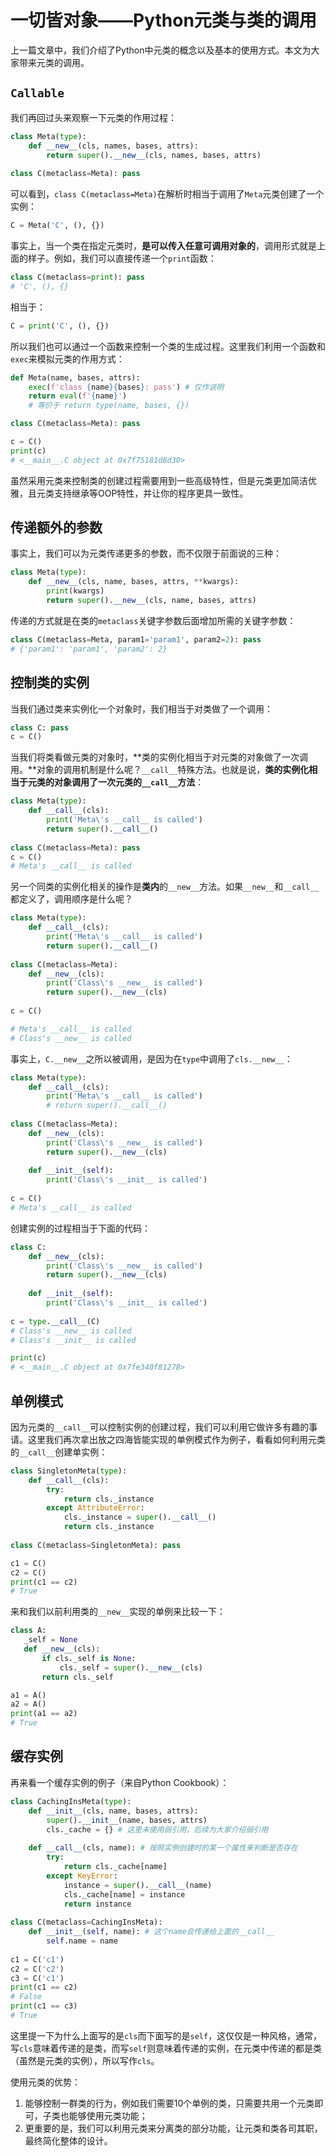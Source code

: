 # 一切皆对象——Python元类与类的调用

上一篇文章中，我们介绍了Python中元类的概念以及基本的使用方式。本文为大家带来元类的调用。

## `Callable`

我们再回过头来观察一下元类的作用过程：

```python
class Meta(type):
    def __new__(cls, names, bases, attrs):
        return super().__new__(cls, names, bases, attrs)
    
class C(metaclass=Meta): pass
```

可以看到，`class C(metaclass=Meta)`在解析时相当于调用了`Meta`元类创建了一个实例：

```python
C = Meta('C', (), {})
```

事实上，当一个类在指定元类时，**是可以传入任意可调用对象的**，调用形式就是上面的样子。例如，我们可以直接传递一个`print`函数：

```python
class C(metaclass=print): pass
# 'C', (), {}
```

相当于：

```python
C = print('C', (), {})
```

所以我们也可以通过一个函数来控制一个类的生成过程。这里我们利用一个函数和`exec`来模拟元类的作用方式：

```python
def Meta(name, bases, attrs):
    exec(f'class {name}{bases}: pass') # 仅作说明
    return eval(f'{name}')
    # 等价于 return type(name, bases, {})

class C(metaclass=Meta): pass

c = C()
print(c)
# <__main__.C object at 0x7f75181d8d30>
```

虽然采用元类来控制类的创建过程需要用到一些高级特性，但是元类更加简洁优雅，且元类支持继承等OOP特性，并让你的程序更具一致性。

## 传递额外的参数

事实上，我们可以为元类传递更多的参数，而不仅限于前面说的三种：

```python
class Meta(type):
    def __new__(cls, name, bases, attrs, **kwargs):
        print(kwargs)
        return super().__new__(cls, name, bases, attrs)
```

传递的方式就是在类的`metaclass`关键字参数后面增加所需的关键字参数：

```python
class C(metaclass=Meta, param1='param1', param2=2): pass
# {'param1': 'param1', 'param2': 2}
```

## 控制类的实例

当我们通过类来实例化一个对象时，我们相当于对类做了一个调用：

```python
class C: pass
c = C()
```

当我们将类看做元类的对象时，**类的实例化相当于对元类的对象做了一次调用。**对象的调用机制是什么呢？`__call__`特殊方法。也就是说，**类的实例化相当于元类的对象调用了一次元类的`__call__`方法**：

```python
class Meta(type):    
    def __call__(cls):
        print('Meta\'s __call__ is called')
        return super().__call__()
    
class C(metaclass=Meta): pass
c = C()
# Meta's __call__ is called
```

另一个同类的实例化相关的操作是**类内**的`__new__`方法。如果`__new__`和`__call__`都定义了，调用顺序是什么呢？

```python
class Meta(type):    
    def __call__(cls):
        print('Meta\'s __call__ is called')
        return super().__call__()
    
class C(metaclass=Meta):
    def __new__(cls):
        print('Class\'s __new__ is called')
        return super().__new__(cls)
    
c = C()

# Meta's __call__ is called
# Class's __new__ is called
```

事实上，`C.__new__`之所以被调用，是因为在`type`中调用了`cls.__new__`：

```python
class Meta(type):    
    def __call__(cls):
        print('Meta\'s __call__ is called')
        # return super().__call__()
    
class C(metaclass=Meta):
    def __new__(cls):
        print('Class\'s __new__ is called')
        return super().__new__(cls)
    
    def __init__(self):
        print('Class\'s __init__ is called')
        
c = C()
# Meta's __call__ is called
```

创建实例的过程相当于下面的代码：

```python
class C:
    def __new__(cls):
        print('Class\'s __new__ is called')
        return super().__new__(cls)
    
    def __init__(self):
        print('Class\'s __init__ is called')
        
c = type.__call__(C)
# Class's __new__ is called
# Class's __init__ is called

print(c)
# <__main__.C object at 0x7fe340f81278>
```

## 单例模式

因为元类的`__call__`可以控制实例的创建过程，我们可以利用它做许多有趣的事请。这里我们再次拿出放之四海皆能实现的单例模式作为例子，看看如何利用元类的`__call__`创建单实例：

```python
class SingletonMeta(type):
    def __call__(cls):
        try:
            return cls._instance
        except AttributeError:
            cls._instance = super().__call__()
            return cls._instance
        
class C(metaclass=SingletonMeta): pass

c1 = C()
c2 = C()
print(c1 == c2)
# True
```

来和我们以前利用类的`__new__`实现的单例来比较一下：

```python
class A:
   _self = None
   def __new__(cls):
       if cls._self is None:
           cls._self = super().__new__(cls)
       return cls._self

a1 = A()
a2 = A()
print(a1 == a2)
# True
```

## 缓存实例

再来看一个缓存实例的例子（来自Python Cookbook）：

```python
class CachingInsMeta(type):
    def __init__(cls, name, bases, attrs):
        super().__init__(name, bases, attrs)
        cls._cache = {} # 这里未使用弱引用，后续为大家介绍弱引用
        
	def __call__(cls, name): # 按照实例创建时的某一个属性来判断是否存在
        try:
            return cls._cache[name]
        except KeyError:
            instance = super().__call__(name)
            cls._cache[name] = instance
            return instance
        
class C(metaclass=CachingInsMeta):
    def __init__(self, name): # 这个name会传递给上面的__call__
        self.name = name 
        
c1 = C('c1')
c2 = C('c2')
c3 = C('c1')
print(c1 == c2)
# False
print(c1 == c3)
# True
```

这里提一下为什么上面写的是`cls`而下面写的是`self`，这仅仅是一种风格，通常，写`cls`意味着传递的是类，而写`self`则意味着传递的实例，在元类中传递的都是类（虽然是元类的实例），所以写作`cls`。

使用元类的优势：

1. 能够控制一群类的行为，例如我们需要10个单例的类，只需要共用一个元类即可，子类也能够使用元类功能；
2. 更重要的是，我们可以利用元类来分离类的部分功能，让元类和类各司其职，最终简化整体的设计。


